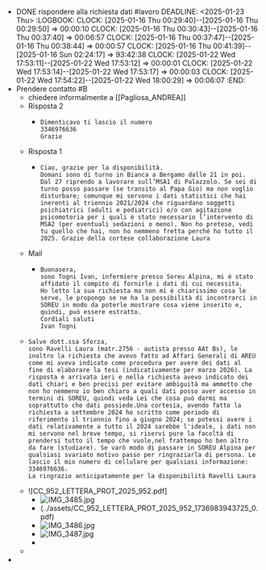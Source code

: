 - DONE rispondere alla richiesta dati #lavoro 
  DEADLINE: <2025-01-23 Thu>
  :LOGBOOK:
  CLOCK: [2025-01-16 Thu 00:29:40]--[2025-01-16 Thu 00:29:50] =>  00:00:10
  CLOCK: [2025-01-16 Thu 00:30:43]--[2025-01-16 Thu 00:37:40] =>  00:06:57
  CLOCK: [2025-01-16 Thu 00:37:47]--[2025-01-16 Thu 00:38:44] =>  00:00:57
  CLOCK: [2025-01-16 Thu 00:41:39]--[2025-01-16 Sun 02:24:17] =>  93:42:38
  CLOCK: [2025-01-22 Wed 17:53:11]--[2025-01-22 Wed 17:53:12] =>  00:00:01
  CLOCK: [2025-01-22 Wed 17:53:14]--[2025-01-22 Wed 17:53:17] =>  00:00:03
  CLOCK: [2025-01-22 Wed 17:54:22]--[2025-01-22 Wed 18:00:29] =>  00:06:07
  :END:
- Prendere contatto #B
	- chiedere informalmente a [[Pagliosa_ANDREA]]
	- Risposta 2
		- ```
		  Dimenticavo ti lascio il numero  
		  3346976636  
		  Grazie
		  ```
	- Risposta 1
		- ```
		  Ciao, grazie per la disponibilità. 
		  Domani sono di turno in Bianca a Bergamo dalle 21 in poi. Dal 27 riprendo a lavorare sull’MSA1 di Palazzolo. Se sei di turno posso passare (se transito al Papa Gio) ma non voglio disturbare; comunque mi servono i dati statistici che hai inerenti al triennio 2021/2024 che riguardano soggetti psichiatrici (adulti e pediatrici) e/o con agitazione psicomotoria per i quali è stato necessario l’intervento di MSA2 (per eventuali sedazioni o meno). Non ho pretese, vedi tu quello che hai, non ho nemmeno fretta perché ho tutto il 2025. Grazie della cortese collaborazione Laura
		  ```
	- Mail
		- ```
		  Buonasera,
		  sono Togni Ivan, infermiere presso Soreu Alpina, mi è stato affidato il compito di fornirle i dati di cui necessita.
		  Ho letto la sua richiesta ma non mi è chiarissimo cosa le serve, le propongo se ne ha la possibilità di incontrarci in SOREU in modo da poterle mostrare cosa viene inserito e, quindi, può essere estratto.
		  Cordiali saluti
		  Ivan Togni
		  ```
	- ```
	  Salve dott.ssa Sforza,
	  sono Ravelli Laura (matr.2756 - autista presso AAt Bs), le inoltro la richiesta che avevo fatto ad Affari Generali di AREU come mi aveva indicato come procedura per avere dei dati al fine di elaborare la tesi (indicativamente per marzo 2026). La risposta è arrivata ieri e nella richiesta avevo indicato dei dati chiari e ben precisi per evitare ambiguità ma ammetto che non ho nemmeno io ben chiaro a quali dati posso aver accesso in termini di SOREU, quindi veda Lei che cosa può darmi ma soprattutto che dati possiede.Una cortesia, avendo fatto la richiesta a settembre 2024 ho scritto come periodo di riferimento il triennio fino a giugno 2024; se potessi avere i dati relativamente a tutto il 2024 sarebbe l'ideale, i dati non mi servono nel breve tempo, si riservi pure la facoltà di prendersi tutto il tempo che vuole,nel frattempo ho ben altro da fare (studiare). Se varò modo di passare in SOREU Alpina per qualsiasi svariato motivo passo per ringraziarla di persona. Le lascio il mio numero di cellulare per qualsiasi informazione: 3346976636.
	  La ringrazio anticipatamente per la disponibilità Ravelli Laura
	  ```
	- ![CC_952_LETTERA_PROT_2025_952.pdf]
		- ![IMG_3485.jpg](../assets/IMG_3485_1736984116108_0.jpg)
		- (../assets/CC_952_LETTERA_PROT_2025_952_1736983943725_0.pdf)
		- ![IMG_3486.jpg](../assets/IMG_3486_1736984075173_0.jpg)
		- ![IMG_3487.jpg](../assets/IMG_3487_1736984250174_0.jpg)
		-
	-
-